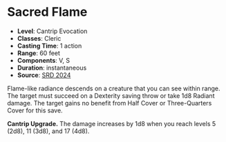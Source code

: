 # Sacred Flame

- **Level**: Cantrip Evocation
- **Classes**: Cleric
- **Casting Time**: 1 action
- **Range**: 60 feet
- **Components**: V, S
- **Duration**: instantaneous
- **Source**: [SRD 2024](../../../srds/SRD_2024.pdf)

Flame-like radiance descends on a creature that you can see within range. The target must succeed on a Dexterity saving throw or take 1d8 Radiant damage. The target gains no benefit from Half Cover or Three-Quarters Cover for this save.

**Cantrip Upgrade.** The damage increases by 1d8 when you reach levels 5 (2d8), 11 (3d8), and 17 (4d8).
